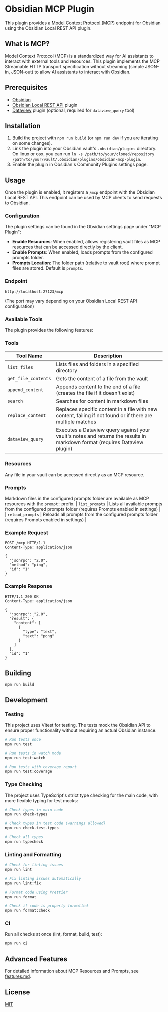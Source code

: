 # Obsidian MCP Plugin

This plugin provides a [Model Context Protocol (MCP)](https://modelcontextprotocol.io/) endpoint for Obsidian using the Obsidian Local REST API plugin.

## What is MCP?

Model Context Protocol (MCP) is a standardized way for AI assistants to interact with external tools and resources. This plugin implements the MCP Streamable HTTP transport specification without streaming (simple JSON-in, JSON-out) to allow AI assistants to interact with Obsidian.

## Prerequisites

- [Obsidian](https://obsidian.md/)
- [Obsidian Local REST API](https://github.com/coddingtonbear/obsidian-local-rest-api) plugin
- [Dataview](https://github.com/blacksmithgu/obsidian-dataview) plugin (optional, required for `dataview_query` tool)

## Installation

1. Build the project with `npm run build` (or `npm run dev` if you are iterating on some changes).
2. Link the plugin into your Obsidian vault's `.obsidian/plugins` directory. On linux or osx, you can run `ln -s /path/to/your/cloned/repository /path/to/your/vault/.obsidian/plugins/obsidian-mcp-plugin`.
3. Enable the plugin in Obsidian's Community Plugins settings page.

## Usage

Once the plugin is enabled, it registers a `/mcp` endpoint with the Obsidian Local REST API. This endpoint can be used by MCP clients to send requests to Obsidian.

### Configuration

The plugin settings can be found in the Obsidian settings page under "MCP Plugin":

- **Enable Resources**: When enabled, allows registering vault files as MCP resources that can be accessed directly by the client.
- **Enable Prompts**: When enabled, loads prompts from the configured prompts folder.
- **Prompts Location**: The folder path (relative to vault root) where prompt files are stored. Default is `prompts`.

### Endpoint

```
http://localhost:27123/mcp
```

(The port may vary depending on your Obsidian Local REST API configuration)

### Available Tools

The plugin provides the following features:

### Tools

| Tool Name | Description |
|-----------|-------------|
| `list_files` | Lists files and folders in a specified directory |
| `get_file_contents` | Gets the content of a file from the vault |
| `append_content` | Appends content to the end of a file (creates the file if it doesn't exist) |
| `search` | Searches for content in markdown files |
| `replace_content` | Replaces specific content in a file with new content, failing if not found or if there are multiple matches |
| `dataview_query` | Executes a Dataview query against your vault's notes and returns the results in markdown format (requires Dataview plugin) |

### Resources

Any file in your vault can be accessed directly as an MCP resource.

### Prompts

Markdown files in the configured prompts folder are available as MCP resources with the `prompt:` prefix.
| `list_prompts` | Lists all available prompts from the configured prompts folder (requires Prompts enabled in settings) |
| `reload_prompts` | Reloads all prompts from the configured prompts folder (requires Prompts enabled in settings) |

### Example Request

```
POST /mcp HTTP/1.1
Content-Type: application/json

{
  "jsonrpc": "2.0",
  "method": "ping",
  "id": "1"
}
```

### Example Response

```
HTTP/1.1 200 OK
Content-Type: application/json

{
  "jsonrpc": "2.0",
  "result": {
    "content": [
      {
        "type": "text",
        "text": "pong"
      }
    ]
  },
  "id": "1"
}
```

## Building

```
npm run build
```

## Development

### Testing

This project uses Vitest for testing. The tests mock the Obsidian API to ensure proper functionality without requiring an actual Obsidian instance.

```bash
# Run tests once
npm run test

# Run tests in watch mode
npm run test:watch

# Run tests with coverage report
npm run test:coverage
```

### Type Checking

The project uses TypeScript's strict type checking for the main code, with more flexible typing for test mocks:

```bash
# Check types in main code
npm run check-types

# Check types in test code (warnings allowed)
npm run check-test-types 

# Check all types
npm run typecheck
```

### Linting and Formatting

```bash
# Check for linting issues
npm run lint

# Fix linting issues automatically
npm run lint:fix

# Format code using Prettier
npm run format

# Check if code is properly formatted
npm run format:check
```

### CI

Run all checks at once (lint, format, build, test):

```bash
npm run ci
```

## Advanced Features

For detailed information about MCP Resources and Prompts, see [features.md](features.md).

## License

[MIT](LICENSE)
